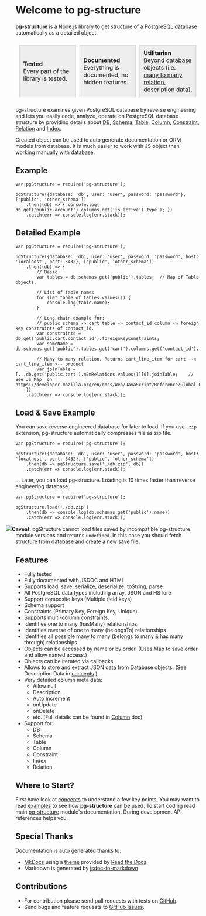 # Welcome to pg-structure

**pg-structure** is a Node.js library to get structure of a [PostgreSQL](http://www.postgresql.org) database automatically as a detailed object.


<table style="border:none; border-spacing: 10px; border-collapse: separate;">
    <tr>
        <td style="width:28%; padding:10px 10px 10px 10px; border:1px solid #CCCCCC; background:#EEEEEE;">
            <strong>Tested</strong><br>
            Every part of the library is tested.
        </td>
        <td style="width:28%; padding:10px 10px 10px 10px; border:1px solid #CCCCCC; background:#EEEEEE;">
            <strong>Documented</strong><br>
            Everything is documented, no hidden features.
        </td>
        <td style="width:28%; padding:10px 10px 10px 10px; border:1px solid #CCCCCC; background:#EEEEEE;">
            <strong>Utilitarian</strong><br>
            Beyond database objects (i.e. <a href="http://www.pg-structure.com/api/M2MRelation/">many to many relation</a>, <a href="http://www.pg-structure.com/concepts/">description data</a>).
        </td>
    </tr>
</table>

pg-structure examines given PostgreSQL database by reverse engineering and lets you easily code, analyze, operate on PostgreSQL database structure by providing details about [DB](http://www.pg-structure.com/api/DB/), [Schema](http://www.pg-structure.com/api/Schema/), [Table](http://www.pg-structure.com/api/Table/), [Column](http://www.pg-structure.com/api/Column/), [Constraint](http://www.pg-structure.com/api/Constraint/), [Relation](http://www.pg-structure.com/api/Relation/) and [Index](http://www.pg-structure.com/api/Index/).

Created object can be used to auto generate documentation or ORM models from database. It is much easier to work with JS object than working manually with database.

## Example

    var pgStructure = require('pg-structure');
           
    pgStructure({database: 'db', user: 'user', password: 'password'}, ['public', 'other_schema'])
        .then((db) => { console.log( db.get('public.account').columns.get('is_active').type ); })
        .catch(err => console.log(err.stack));

## Detailed Example

    var pgStructure = require('pg-structure');

    pgStructure({database: 'db', user: 'user', password: 'password', host: 'localhost', port: 5432}, ['public', 'other_schema'])
        .then((db) => {
            // Basic
            var tables = db.schemas.get('public').tables;  // Map of Table objects.
    
            // List of table names
            for (let table of tables.values()) {
                console.log(table.name);
            }
    
            // Long chain example for:
            // public schema -> cart table -> contact_id column -> foreign key constraints of contact_id.
            var constraints = db.get('public.cart.contact_id').foreignKeyConstraints;
            var sameName = db.schemas.get('public').tables.get('cart').columns.get('contact_id').foreignKeyConstraints;
    
            // Many to many relation. Returns cart_line_item for cart --< cart_line_item >-- product
            var joinTable = [...db.get('public.cart').m2mRelations.values()][0].joinTable;    // See JS Map  on https://developer.mozilla.org/en/docs/Web/JavaScript/Reference/Global_Objects/Map
        })
        .catch(err => console.log(err.stack));

## Load & Save Example

You can save reverse engineered database for later to load. If you use `.zip` extension, pg-structure automatically
compresses file as zip file. 

    var pgStructure = require('pg-structure');

    pgStructure({database: 'db', user: 'user', password: 'password', host: 'localhost', port: 5432}, ['public', 'other_schema'])
        .then(db => pgStructure.save('./db.zip', db))
        .catch(err => console.log(err.stack));
    
... Later, you can load pg-structure. Loading is 10 times faster than reverse engineering database.  

    var pgStructure = require('pg-structure');
    
    pgStructure.load('./db.zip')
        .then(db => console.log(db.schemas.get('public').name))
        .catch(err => console.log(err.stack));

<img src="http://www.pg-structure.com/images/warning-24.png" style="margin-left: -26px;">**Caveat**: pgStructure cannot
load files saved by incompatible pg-structure module versions and returns `undefined`. In this case you should
fetch structure from database and create a new save file.

## Features

* Fully tested
* Fully documented with JSDOC and HTML
* Supports load, save, serialize, deserialize, toString, parse.
* All PostgreSQL data types including array, JSON and HSTore
* Support composite keys (Multiple field keys)
* Schema support
* Constraints (Primary Key, Foreign Key, Unique).
* Supports multi-column constraints.
* Identifies one to many (hasMany) relationships.
* Identifies reverse of one to many (belongsTo) relationships
* Identifies all possible many to many (belongs to many & has many through) relationships
* Objects can be accessed by name or by order. (Uses Map to save order and allow named access.)
* Objects can be iterated via callbacks.
* Allows to store and extract JSON data from Database objects. (See Description Data in <a href="http://www.pg-structure.com/concepts/">concepts</a>.)
* Very detailed column meta data:
    * Allow null
    * Description
    * Auto Increment
    * onUpdate
    * onDelete
    * etc. (Full details can be found in [Column](http://www.pg-structure.com/api/Column) doc)
* Support for:
    * DB
    * Schema
    * Table
    * Column
    * Constraint
    * Index
    * Relation

## Where to Start?

First have look at [concepts](http://localhost:63342/pg-structure3/site/concepts/) to understand a few key points.
You may want to read [examples](http://localhost:63342/pg-structure3/site/examples/) to see how **pg-structure** can be used.
To start coding read main [pg-structure](http://localhost:63342/pg-structure3/site/api/PgStructure/) module's documentation.
During development API references helps you.

## Special Thanks
Documentation is auto generated thanks to:

* [MkDocs](http://www.mkdocs.org/) using a [theme](https://github.com/snide/sphinx_rtd_theme) provided by [Read the Docs](https://readthedocs.org/).
* Markdown is generated by [jsdoc-to-markdown](https://www.npmjs.com/package/jsdoc-to-markdown)

## Contributions

* For contribution please send pull requests with tests on [GitHub](https://github.com/ozum/pg-structure.git).
* Send bugs and feature requests to [GitHub Issues](https://github.com/ozum/pg-structure/issues).

